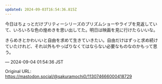 ```yaml
---
updated: 2024-09-03T16:54:36.815Z
---
```


<p>今日はちょっとだけプリティーシリーズのプリズムショーやライブを見返していて、いろいろな色の煌めきを思い出してた。明日は映画を見に行けたらいいな。</p><p>きらめきとかわいいと自由を求めて生きていきたい。自由だけはずっと求め続けていたけれど、それ以外もやっぱりなくてはならない必要なものなのかもって思う。</p>

&mdash; 2024-09-04 01:54:36 JST

Original URL: https://mastodon.social/@sakuramochi0/113074666000418729
